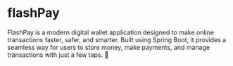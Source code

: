 # flashPay
FlashPay is a modern digital wallet application designed to make online transactions faster, safer, and smarter. Built using Spring Boot, it provides a seamless way for users to store money, make payments, and manage transactions with just a few taps.  🔑
